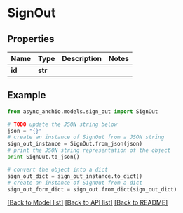 # SignOut


## Properties

Name | Type | Description | Notes
------------ | ------------- | ------------- | -------------
**id** | **str** |  | 

## Example

```python
from async_anchio.models.sign_out import SignOut

# TODO update the JSON string below
json = "{}"
# create an instance of SignOut from a JSON string
sign_out_instance = SignOut.from_json(json)
# print the JSON string representation of the object
print SignOut.to_json()

# convert the object into a dict
sign_out_dict = sign_out_instance.to_dict()
# create an instance of SignOut from a dict
sign_out_form_dict = sign_out.from_dict(sign_out_dict)
```
[[Back to Model list]](../README.md#documentation-for-models) [[Back to API list]](../README.md#documentation-for-api-endpoints) [[Back to README]](../README.md)


